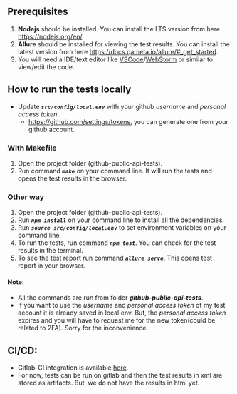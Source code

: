 ## Prerequisites

1. **Nodejs** should be installed. You can install the LTS version from here https://nodejs.org/en/.
2. **Allure** should be installed for viewing the test results. You can install the latest version from here https://docs.qameta.io/allure/#_get_started.
3. You will need a IDE/text editor like [VSCode](https://code.visualstudio.com/download)/[WebStorm](https://www.jetbrains.com/webstorm/download/) or similar to view/edit the code.

## How to run the tests locally
- Update **_`src/config/local.env`_** with your github _username_ and _personal access token_.
    - https://github.com/settings/tokens, you can generate one from your github account.

### With Makefile
1. Open the project folder (github-public-api-tests).
2. Run command **_`make`_** on your command line. It will run the tests and opens the test results in the browser.

### Other way
1. Open the project folder (github-public-api-tests). 
2. Run **_`npm install`_** on your command line to install all the dependencies.
3. Run **_`source src/config/local.env`_** to set environment variables on your command line.
4. To run the tests, run command **_`npm test`_**. You can check for the test results in the terminal.
5. To see the test report run command **_`allure serve`_**. This opens test report in your browser.

#### Note:
- All the commands are run from folder **_github-public-api-tests_**.
- If you want to use the _username_ and _personal access token_ of my test account it is already saved in local.env. But, the _personal access token_ expires and you will have to request me for the new token(could be related to 2FA). Sorry for the inconvenience.

## CI/CD:
- Gitlab-CI integration is available [here](https://gitlab.com/roopesh.hiriyanna/github-public-api-tests/-/pipelines).
- For now, tests can be run on gitlab and then the test results in xml are stored as artifacts. But, we do not have the results in html yet.
